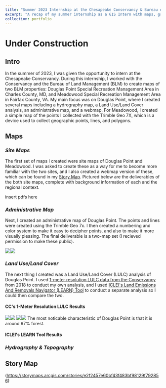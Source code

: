 ```yaml
---
title: "Summer 2023 Internship at the Chesapeake Conservancy & Bureau of Land Management"
excerpt: "A recap of my summer internship as a GIS Intern with maps, graphics, and explanations for each one. Photo: preview of a hydrography map of Douglas Point Special Recreation Management Area<br/><img src='/images/dp_hydro_preview2.png'>"
collection: portfolio
---
```

# **Under Construction**

## **Intro**
In the summer of 2023, I was given the opportunity to intern at the Chesapeake Conservancy. During this internship, I worked with the Conservancy and the Bureau of Land Management (BLM) to create maps of two BLM properties: Douglas Point Special Recreation Management Area in Charles County, MD, and Meadowood Special Recreation Management Area in Fairfax County, VA. My main focus was on Douglas Point, where I created several maps including a hydrography map, a Land Use/Land Cover analysis, an administrative map, and a webmap. For Meadowood, I created a simple map of the points I collected with the Trimble Geo 7X, which is a device used to collect geographic points, lines, and polygons.

## **Maps**
### ***Site Maps***
The first set of maps I created were site maps of Douglas Point and Meadowood. I was asked to create these as a way for me to become more familiar with the two sites, and I also created a webmap version of these, which can be found in my [Story Map](https://storymaps.arcgis.com/stories/e2f2457e60bf43f483bf98129f792856). Pictured below are the deliverables of the both site maps, complete with background information of each and the regional context.

insert pdfs here

### ***Administrative Map***
Next, I created an administrative map of Douglas Point. The points and lines were created using the Trimble Geo 7x. I then created a numbering and color system to make it easy to decipher points, and also to make it more visually pleasing. The final deliverable is a two-map set (I recieved permission to make these public).

<img src='/images/douglas_point_admin_map_web.jpg'><img src='/images/douglas_point_admin_inset_web.jpg'>

### ***Land Use/Land Cover***
The next thing I created was a Land Use/Land Cover (LULC) analysis of Douglas Point. I used [1-meter resolution LULC data from the Conservancy](https://www.chesapeakeconservancy.org/conservation-innovation-center/high-resolution-data/lulc-data-project-2022/) from 2018 to conduct my own analysis, and I used [ICLEI's Land Emissions And Removals Navigator (LEARN) Tool](https://icleiusa.org/LEARN/) to conduct a separate analysis so I could then compare the two.
#### CC's 1-Meter Resolution LULC Results
<img src='/images/douglaspoint_lu_chart.png'><img src='/images/douglaspoint_lu_table.png'>
<img src='/images/douglaspoint_lc_chart.png'><img src='/images/douglaspoint_lc_table.png'>
The most noticable characteristic of Douglas Point is that it is around 97% forest. 
#### ICLEI's LEARN Tool Results

### ***Hydrography & Topography***


## **Story Map**
(https://storymaps.arcgis.com/stories/e2f2457e60bf43f483bf98129f792856)
